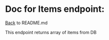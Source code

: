 # Doc for Items endpoint:

[Back](README.md) to README.md

This endpoint returns array of items from DB

